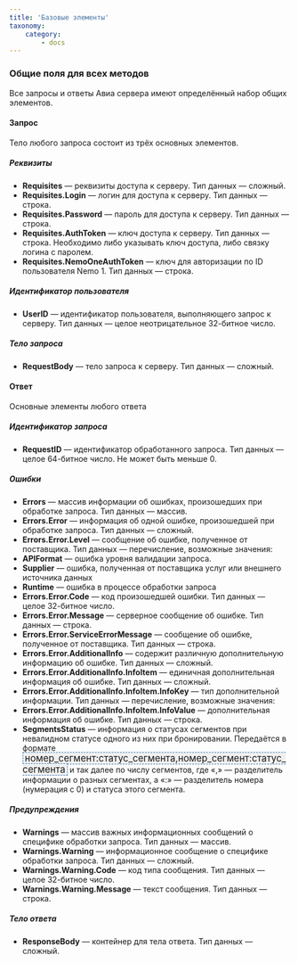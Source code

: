 ```yaml
---
title: 'Базовые элементы'
taxonomy:
    category:
        - docs
---
```


### Общие поля для всех методов

Все запросы и ответы Авиа сервера имеют определённый набор общих элементов.

#### Запрос

Тело любого запроса состоит из трёх основных элементов.

##### Реквизиты

* **Requisites** — реквизиты доступа к серверу. Тип данных — сложный.
* **Requisites.Login** — логин для доступа к серверу. Тип данных — строка.
* **Requisites.Password** — пароль для доступа к серверу. Тип данных — строка.
* **Requisites.AuthToken** — ключ доступа к серверу. Тип данных — строка. Необходимо либо указывать ключ доступа, либо связку логина с паролем.
* **Requisites.NemoOneAuthToken** — ключ для авторизации по ID пользователя Nemo 1. Тип данных — строка.


##### Идентификатор пользователя

* **UserID** — идентификатор пользователя, выполняющего запрос к серверу. Тип данных — целое неотрицательное 32-битное число.

##### Тело запроса

* **RequestBody** — тело запроса к серверу. Тип данных — сложный.

#### Ответ

Основные элементы любого ответа

##### Идентификатор запроса

* **RequestID** — идентификатор обработанного запроса. Тип данных — целое 64-битное число. Не может быть меньше 0.

##### Ошибки

* **Errors** — массив информации об ошибках, произошедших при обработке запроса. Тип данных — массив.
* **Errors.Error** — информация об одной ошибке, произошедшей при обработке запроса. Тип данных — сложный.
* **Errors.Error.Level** — сообщение об ошибке, полученное от поставщика. Тип данных — перечисление, возможные значения:
* **APIFormat** — ошибка уровня валидации запроса.
* **Supplier** — ошибка, полученная от поставщика услуг или внешнего источника данных
* **Runtime** — ошибка в процессе обработки запроса
* **Errors.Error.Code** — код произошедшей ошибки. Тип данных — целое 32-битное число.
* **Errors.Error.Message** — серверное сообщение об ошибке. Тип данных — строка.
* **Errors.Error.ServiceErrorMessage** — сообщение об ошибке, полученное от поставщика. Тип данных — строка.
* **Errors.Error.AdditionalInfo** — содержит различную дополнительную информацию об ошибке. Тип данных — сложный.
* **Errors.Error.AdditionalInfo.InfoItem** — единичная дополнительная информация об ошибке. Тип данных — сложный.
* **Errors.Error.AdditionalInfo.InfoItem.InfoKey** — тип дополнительной информации. Тип данных — перечисление, возможные значения:
* **Errors.Error.AdditionalInfo.InfoItem.InfoValue** — дополнительная информация об ошибке. Тип данных — строка.
* **SegmentsStatus** — информация о статусах сегментов при невалидном статусе одного из них при бронировании. Передаётся в формате <syntaxhighlight lang="text" enclose="none" style="font-size: 1.2em; padding: 0 3px; background: #F0F0F0; border: 1px dashed #2F6FAB;">номер_сегмент:статус_сегмента,номер_сегмент:статус_сегмента</syntaxhighlight> и так далее по числу сегментов, где «,» — разделитель информации о разных сегментах, а «:» — разделитель номера (нумерация с 0) и статуса этого сегмента.

##### Предупреждения

* **Warnings** — массив важных информационных сообщений о специфике обработки запроса. Тип данных — массив.
* **Warnings.Warning** — информационное сообщение о специфике обработки запроса. Тип данных — сложный.
* **Warnings.Warning.Code** — код типа сообщения. Тип данных — целое 32-битное число.
* **Warnings.Warning.Message** — текст сообщения. Тип данных — строка.

##### Тело ответа

* **ResponseBody** — контейнер для тела ответа. Тип данных — сложный.
